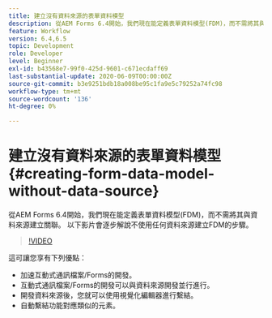 ```yaml
---
title: 建立沒有資料來源的表單資料模型
description: 從AEM Forms 6.4開始，我們現在能定義表單資料模型(FDM)，而不需將其與資料來源建立關聯。 以下影片會逐步解說不使用任何資料來源建立FDM的步驟。
feature: Workflow
version: 6.4,6.5
topic: Development
role: Developer
level: Beginner
exl-id: b43568e7-99f0-425d-9601-c671ecdaff69
last-substantial-update: 2020-06-09T00:00:00Z
source-git-commit: b3e9251bdb18a008be95c1fa9e5c79252a74fc98
workflow-type: tm+mt
source-wordcount: '136'
ht-degree: 0%

---
```


# 建立沒有資料來源的表單資料模型 {#creating-form-data-model-without-data-source}

從AEM Forms 6.4開始，我們現在能定義表單資料模型(FDM)，而不需將其與資料來源建立關聯。 以下影片會逐步解說不使用任何資料來源建立FDM的步驟。

>[!VIDEO](https://video.tv.adobe.com/v/21414?quality=12&learn=on)

這可讓您享有下列優點：

* 加速互動式通訊檔案/Forms的開發。
* 互動式通訊檔案/Forms的開發可以與資料來源開發並行進行。
* 開發資料來源後，您就可以使用視覺化編輯器進行繫結。
* 自動繫結功能對應類似的元素。

